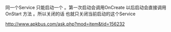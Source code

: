 同一个Service 只能启动一个 。第一次启动会调用OnCreate 以后启动会直接调用OnStart 方法 。所以关闭的话 也就只关闭当前启动的这个Service

http://www.apkbus.com/ask.php?mod=item&tid=156232